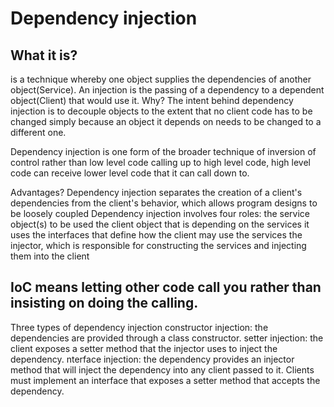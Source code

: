Dependency injection
=====================

What it is?
---------
 is a technique whereby one object supplies the dependencies of another object(Service).
 An injection is the passing of a dependency to a dependent object(Client) that would use it.
Why?
The intent behind dependency injection is to decouple objects to the extent that no client code has to be changed simply because an object it depends on needs to be changed to a different one.

Dependency injection is one form of the broader technique of inversion of control
rather than low level code calling up to high level code, high level code can receive lower level code that it can call down to.

Advantages?
Dependency injection separates the creation of a client's dependencies from the client's behavior, which allows program designs to be loosely coupled
Dependency injection involves four roles:
the service object(s) to be used
the client object that is depending on the services it uses
the interfaces that define how the client may use the services
the injector, which is responsible for constructing the services and injecting them into the client

## IoC means letting other code call you rather than insisting on doing the calling.
Three types of dependency injection
constructor injection: the dependencies are provided through a class constructor.
setter injection: the client exposes a setter method that the injector uses to inject the dependency.
nterface injection: the dependency provides an injector method that will inject the dependency into any client passed to it. Clients must implement an interface that exposes a setter method that accepts the dependency.
